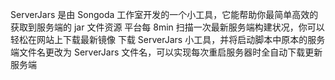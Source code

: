 ServerJars 是由 Songoda 工作室开发的一个小工具，它能帮助你最简单高效的获取到服务端的 jar 文件资源
平台每 8min 扫描一次最新服务端构建状况，你可以轻松在网站上下载最新镜像
下载 ServerJars 小工具，并将启动脚本中原本的服务端文件名更改为 ServerJars 文件名，可以实现每次重启服务器时全自动下载更新服务端
